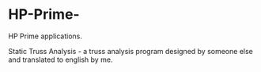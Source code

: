 # HP-Prime-
HP Prime applications.

Static Truss Analysis - a truss analysis program designed by someone else and translated to english by me.
